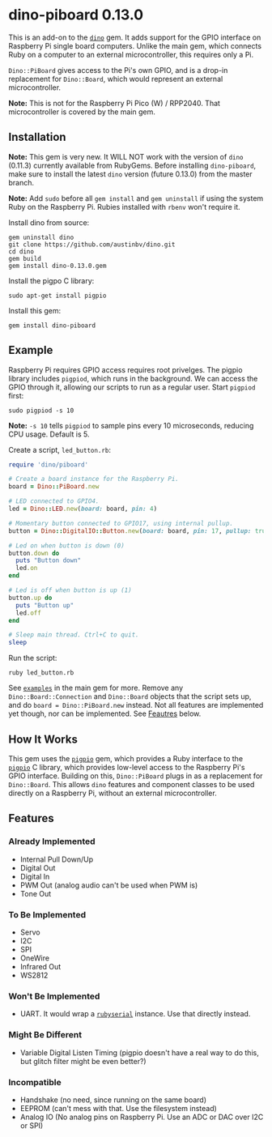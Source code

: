 # dino-piboard 0.13.0

This is an add-on to the [`dino`](https://github.com/austinbv/dino) gem. It adds support for the GPIO interface on Raspberry Pi single board computers. Unlike the main gem, which connects Ruby on a computer to an external microcontroller, this requires only a Pi.

`Dino::PiBoard` gives access to the Pi's own GPIO, and is a drop-in replacement for `Dino::Board`, which would represent an external microcontroller.

**Note:** This is not for the Raspberry Pi Pico (W) / RPP2040. That microcontroller is covered by the main gem.

## Installation
**Note:** This gem is very new. It WILL NOT work with the version of `dino` (0.11.3) currently available from RubyGems. Before installing `dino-piboard`, make sure to install the latest `dino` version (future 0.13.0) from the master branch.

**Note:** Add `sudo` before all `gem install` and `gem uninstall` if using the system Ruby on the Raspberry Pi. Rubies installed with `rbenv` won't require it.

Install dino from source:
```shell
gem uninstall dino
git clone https://github.com/austinbv/dino.git
cd dino
gem build
gem install dino-0.13.0.gem
```

Install the pigpo C library:
```shell
sudo apt-get install pigpio
```

Install this gem:
```shell
gem install dino-piboard
```

## Example
Raspberry Pi requires GPIO access requires root privelges. The pigpio library includes `pigpiod`, which runs in the background. We can access the GPIO through it, allowing our scripts to run as a regular user. Start `pigpiod` first:
```shell
sudo pigpiod -s 10
```
**Note:** `-s 10` tells `pigpiod` to sample pins every 10 microseconds, reducing CPU usage. Default is 5.


Create a script, `led_button.rb`:
```ruby
require 'dino/piboard'

# Create a board instance for the Raspberry Pi.
board = Dino::PiBoard.new

# LED connected to GPIO4.
led = Dino::LED.new(board: board, pin: 4)

# Momentary button connected to GPIO17, using internal pullup.
button = Dino::DigitalIO::Button.new(board: board, pin: 17, pullup: true)

# Led on when button is down (0)
button.down do
  puts "Button down"
  led.on
end

# Led is off when button is up (1)
button.up do
  puts "Button up"
  led.off
end

# Sleep main thread. Ctrl+C to quit.
sleep
```

Run the script:
```shell
ruby led_button.rb
```

See [`examples`](https://github.com/austinbv/dino/tree/master/examples) in the main gem for more. Remove any `Dino::Board::Connection` and `Dino::Board` objects that the script sets up, and do `board = Dino::PiBoard.new` instead. Not all features are implemented yet though, nor can be implemented. See [Feautres](#features) below.

## How It Works

This gem uses the [`pigpio`](https://github.com/nak1114/ruby-extension-pigpio) gem, which provides a Ruby interface to the [`pigpio`](https://github.com/joan2937/pigpio) C library, which provides low-level access to the Raspberry Pi's GPIO interface. Building on this, `Dino::PiBoard` plugs in as a replacement for `Dino::Board`. This allows `dino` features and component classes to be used directly on a Raspberry Pi, without an external microcontroller.

## Features

### Already Implemented
  - Internal Pull Down/Up
  - Digital Out
  - Digital In
  - PWM Out (analog audio can't be used when PWM is)
  - Tone Out

### To Be Implemented
  - Servo
  - I2C
  - SPI
  - OneWire
  - Infrared Out
  - WS2812

### Won't Be Implemented
  - UART. It would wrap a [`rubyserial`](https://github.com/hybridgroup/rubyserial) instance. Use that directly instead.

### Might Be Different
  - Variable Digital Listen Timing (pigpio doesn't have a real way to do this, but glitch filter might be even better?)

### Incompatible
  - Handshake (no need, since running on the same board)
  - EEPROM (can't mess with that. Use the filesystem instead)
  - Analog IO (No analog pins on Raspberry Pi. Use an ADC or DAC over I2C or SPI)
